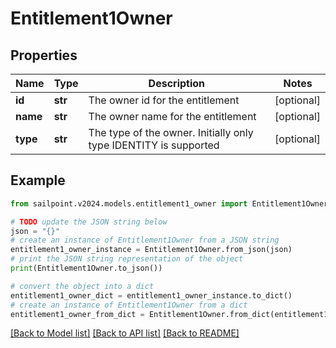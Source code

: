 # Entitlement1Owner


## Properties

Name | Type | Description | Notes
------------ | ------------- | ------------- | -------------
**id** | **str** | The owner id for the entitlement | [optional] 
**name** | **str** | The owner name for the entitlement | [optional] 
**type** | **str** | The type of the owner. Initially only type IDENTITY is supported | [optional] 

## Example

```python
from sailpoint.v2024.models.entitlement1_owner import Entitlement1Owner

# TODO update the JSON string below
json = "{}"
# create an instance of Entitlement1Owner from a JSON string
entitlement1_owner_instance = Entitlement1Owner.from_json(json)
# print the JSON string representation of the object
print(Entitlement1Owner.to_json())

# convert the object into a dict
entitlement1_owner_dict = entitlement1_owner_instance.to_dict()
# create an instance of Entitlement1Owner from a dict
entitlement1_owner_from_dict = Entitlement1Owner.from_dict(entitlement1_owner_dict)
```
[[Back to Model list]](../README.md#documentation-for-models) [[Back to API list]](../README.md#documentation-for-api-endpoints) [[Back to README]](../README.md)


